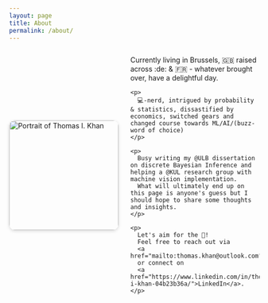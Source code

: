 ```yaml
---
layout: page
title: About
permalink: /about/
---
```


<div style="display:flex;flex-wrap:wrap;align-items:center;gap:1.5rem;">

  <img src="{{ '/assets/me.jpeg' | relative_url }}" alt="Portrait of Thomas I. Khan"
       style="width:220px;border-radius:12px;box-shadow:0 2px 6px rgba(0,0,0,0.15);flex-shrink:0;">

  <div style="flex:1;min-width:250px;">
    <p>
      Currently living in Brussels, 🇬🇧 raised across :de: & 🇫🇷 - whatever brought over, have a delightful day.
    </p>

    <p>
      💻-nerd, intrigued by probability & statistics, dissastified by economics, switched gears and changed course towards ML/AI/(buzz-word of choice) 
    </p>

    <p>
      Busy writing my @ULB dissertation on discrete Bayesian Inference and helping a @KUL research group with machine vision implementation.  
      What will ultimately end up on this page is anyone's guess but I should hope to share some thoughts and insights.
    </p>

    <p>
      Let's aim for the 🌙!
      Feel free to reach out via
      <a href="mailto:thomas.khan@outlook.com">email</a>
      or connect on
      <a href="https://www.linkedin.com/in/thomas-i-khan-04b23b36a/">LinkedIn</a>.
    </p>
  </div>
</div>

